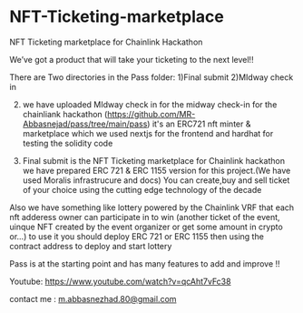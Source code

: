 # NFT-Ticketing-marketplace
NFT Ticketing marketplace for Chainlink Hackathon


We’ve got a product that will take your ticketing to the next level!!


There are Two directories in the Pass folder:
1)Final submit
2)MIdway check in


2) we have uploaded  MIdway check in for the midway check-in for the chainliank hackathon (https://github.com/MR-Abbasnejad/pass/tree/main/pass)
it's an ERC721 nft minter & marketplace which we used nextjs for the frontend and hardhat for testing the solidity code


1) Final submit is the NFT Ticketing marketplace for Chainlink hackathon we have prepared ERC 721 & ERC 1155 version for this project.(We have used Moralis infrastrucure and docs)
 You can create,buy and sell ticket of your choice using the cutting edge technology of the decade 


Also we have something like lottery powered by the Chainlink VRF that each nft adderess owner can participate in to win  (another ticket of the event, uinque NFT created by the event organizer or get some amount in crypto or...)
to use it you should deploy ERC 721 or ERC 1155 then using the contract address to deploy and start lottery


Pass is at the starting point and has many features to add and improve !!

Youtube: https://www.youtube.com/watch?v=qcAht7vFc38

contact me :
m.abbasnezhad.80@gmail.com



 

